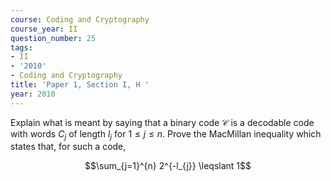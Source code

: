 ```yaml
---
course: Coding and Cryptography
course_year: II
question_number: 25
tags:
- II
- '2010'
- Coding and Cryptography
title: 'Paper 1, Section I, H '
year: 2010
---
```




Explain what is meant by saying that a binary code $\mathcal{C}$ is a decodable code with words $C_{j}$ of length $l_{j}$ for $1 \leqslant j \leqslant n$. Prove the MacMillan inequality which states that, for such a code,

$$\sum_{j=1}^{n} 2^{-l_{j}} \leqslant 1$$